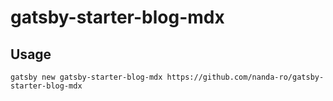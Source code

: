 # gatsby-starter-blog-mdx

## Usage
```
gatsby new gatsby-starter-blog-mdx https://github.com/nanda-ro/gatsby-starter-blog-mdx
```
